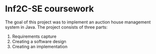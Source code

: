 # Inf2C-SE coursework

The goal of this project was to implement an auction house management system in Java. 
The project consists of three parts:
1. Requirements capture
2. Creating a software design
3. Creating an implementation

